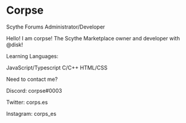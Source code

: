 # Corpse
Scythe Forums Administrator/Developer

Hello! I am corpse! The Scythe Marketplace owner and developer with @disk!

Learning Languages:

JavaScript/Typescript
C/C++
HTML/CSS

Need to contact me?

Discord: corpse#0003

Twitter: corps.es

Instagram: corps_es
